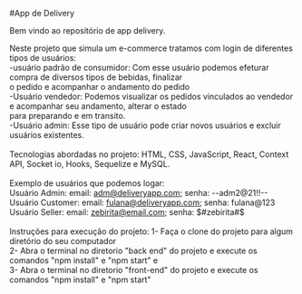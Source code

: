 #App de Delivery

Bem vindo ao repositório de app delivery.

Neste projeto que simula um e-commerce tratamos com login de diferentes tipos de usuários:<br>
  -usuário padrão de consumidor: Com esse usuário podemos efeturar compra de diversos tipos de bebidas, finalizar<br>
  o pedido e acompanhar o andamento do pedido<br>
  -Usuário vendedor: Podemos visualizar os pedidos vinculados ao vendedor e acompanhar seu andamento, alterar o estado<br>
  para preparando e em transito.<br>
  -Usuário admin: Esse tipo de usuário pode criar novos usuários e excluir usuários existentes.<br>
<br>
Tecnologias abordadas no projeto: HTML, CSS, JavaScript, React, Context API, Socket io, Hooks, Sequelize e MySQL.<br>
<br>
Exemplo de usuários que podemos logar: <br>
  Usuário Admin: email: adm@deliveryapp.com; senha: --adm2@21!!-- <br>
  Usuário Customer: email: fulana@deliveryapp.com; senha: fulana@123 <br>
  Usuário Seller: email: zebirita@email.com; senha: $#zebirita#$ <br>
<br>
Instruções para execução do projeto:
  1- Faça o clone do projeto para algum diretório do seu computador <br>
  2- Abra o terminal no diretorio "back end" do projeto e execute os comandos "npm install" e "npm start" e <br>
  3- Abra o terminal no diretorio "front-end" do projeto e execute os comandos "npm install" e "npm start"
